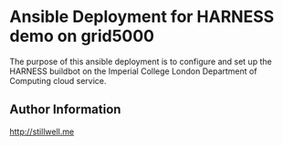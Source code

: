 Ansible Deployment for HARNESS demo on grid5000
===============================================

The purpose of this ansible deployment is to configure and set up the HARNESS
buildbot on the Imperial College London Department of Computing cloud service. 

Author Information
------------------

http://stillwell.me
